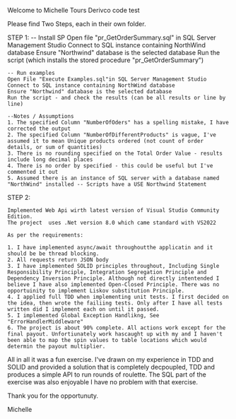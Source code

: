 Welcome to Michelle Tours Derivco code test

Please find Two Steps, each in their own folder.


STEP 1:
	-- Install SP
	Open  file "pr_GetOrderSummary.sql" in SQL Server Management Studio 
	Connect to SQL instance containing NorthWind database
	Ensure "Northwind" database is the selected database
	Run the script (which installs the stored procedure "pr_GetOrderSummary")

	-- Run examples 
	Open File "Execute Examples.sql"in SQL Server Management Studio 
	Connect to SQL instance containing NorthWind database
	Ensure "Northwind" database is the selected database
	Run the script - and check the results (can be all results or line by line)

	--Notes / Assumptions	
	1. The specified Column "NumberOfOders" has a spelling mistake, I have corrected the output
	2. The specified Column "NumberOfDifferentProducts" is vague, I've assumed it to mean Unique products ordered (not count of order details, or sum of quantities)
	3. There is no rounding specified on the Total Order Value - results include long decimal places
	4. There is no order by specified - this could be useful but I've commented it out
	5. Assumed there is an instance of SQL server with a database named "NorthWind" installed -- Scripts have a USE Northwind Statement

STEP 2:

	Implemented Web Api wirth latest version of Visual Studio Community Edition.
	The project  uses .Net version 8.0 which came standard with VS2022

	As per the requirements:
	
	1. I have implemented async/await throughoutthe applicatin and it should be be thread blocking.
	2. All requests return JSON body
	3. I have implemented SOLID principles throughout, Including Single Responsibility Principle, Integration Segregation Principle and Dependency Inversion Principle. Although not directly intentended I believe I have also implemented Open-Closed Principle. There was no opportuinity to implement Liskov substitution Principle.
	4. I applied full TDD when implementing unit tests. I first decided on the idea, then wrote the failiing tests. Only after I have all tests written did I implement each on until it passed. 
	5. I implemented Global Exception Handlikng, See "ErrorHandlerMiddleware"
	6. The project is about 90% complete. All actions work except for the final payout. Unfortiunately work hascaught up with my and I haven't been able to map the spin values to table locations which would determin the payout multiplier. 



All in all it was a fun exercise. I've drawn on my experience in TDD and SOLID and provided a solution that is completely decpoupled, TDD and produces a simple API to run rounds of roulette. The SQL part of the exercise was also enjoyable I have no problem with that exercise.

Thank you for the opportunuty.

Michelle

